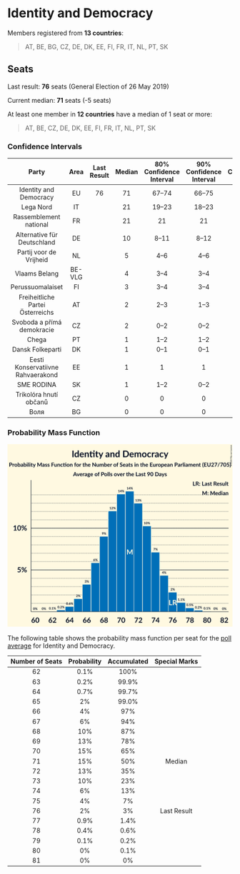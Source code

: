 # Identity and Democracy

Members registered from **13 countries**:

> AT, BE, BG, CZ, DE, DK, EE, FI, FR, IT, NL, PT, SK

## Seats

Last result: **76** seats (General Election of 26 May 2019)

Current median: **71** seats (-5 seats)

At least one member in **12 countries** have a median of 1 seat or more:

> AT, BE, CZ, DE, DK, EE, FI, FR, IT, NL, PT, SK

### Confidence Intervals

| Party | Area | Last Result | Median | 80% Confidence Interval | 90% Confidence Interval | 95% Confidence Interval | 99% Confidence Interval |
|:-----:|:----:|:-----------:|:------:|:-----------------------:|:-----------------------:|:-----------------------:|:-----------------------:|
| Identity and Democracy | EU | 76 | 71 | 67–74 | 66–75 | 65–76 | 64–78 |
| Lega Nord | IT | | 21 | 19–23 | 18–23 | 18–24 | 17–25 |
| Rassemblement national | FR | | 21 | 21 | 21 | 21–22 | 20–23 |
| Alternative für Deutschland | DE | | 10 | 8–11 | 8–12 | 8–13 | 7–14 |
| Partij voor de Vrijheid | NL | | 5 | 4–6 | 4–6 | 4–6 | 3–7 |
| Vlaams Belang | BE-VLG | | 4 | 3–4 | 3–4 | 3–4 | 3–4 |
| Perussuomalaiset | FI | | 3 | 3–4 | 3–4 | 3–4 | 3–4 |
| Freiheitliche Partei Österreichs | AT | | 2 | 2–3 | 1–3 | 1–3 | 1–3 |
| Svoboda a přímá demokracie | CZ | | 2 | 0–2 | 0–2 | 0–2 | 0–3 |
| Chega | PT | | 1 | 1–2 | 1–2 | 1–2 | 0–2 |
| Dansk Folkeparti | DK | | 1 | 0–1 | 0–1 | 0–1 | 0–1 |
| Eesti Konservatiivne Rahvaerakond | EE | | 1 | 1 | 1 | 1 | 1–2 |
| SME RODINA | SK | | 1 | 1–2 | 0–2 | 0–2 | 0–2 |
| Trikolóra hnutí občanů | CZ | | 0 | 0 | 0 | 0 | 0 |
| Воля | BG | | 0 | 0 | 0 | 0 | 0 |

### Probability Mass Function

![Graph with seats probability mass function not yet produced](average-2020-11-30-seats-pmf-identityanddemocracy.png "Seats Probability Mass Function")

The following table shows the probability mass function per seat for the [poll average](average-2020-11-30.html) for Identity and Democracy.

| Number of Seats | Probability | Accumulated | Special Marks |
|:---------------:|:-----------:|:-----------:|:-------------:|
| 62 | 0.1% | 100% |  |
| 63 | 0.2% | 99.9% |  |
| 64 | 0.7% | 99.7% |  |
| 65 | 2% | 99.0% |  |
| 66 | 4% | 97% |  |
| 67 | 6% | 94% |  |
| 68 | 10% | 87% |  |
| 69 | 13% | 78% |  |
| 70 | 15% | 65% |  |
| 71 | 15% | 50% | Median |
| 72 | 13% | 35% |  |
| 73 | 10% | 23% |  |
| 74 | 6% | 13% |  |
| 75 | 4% | 7% |  |
| 76 | 2% | 3% | Last Result |
| 77 | 0.9% | 1.4% |  |
| 78 | 0.4% | 0.6% |  |
| 79 | 0.1% | 0.2% |  |
| 80 | 0% | 0.1% |  |
| 81 | 0% | 0% |  |


